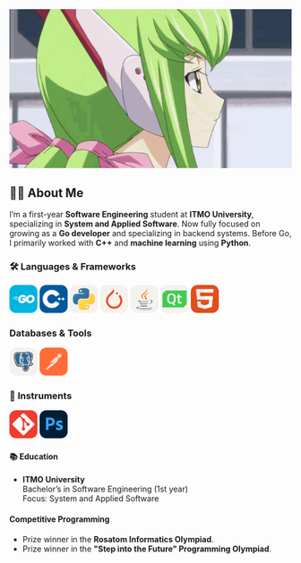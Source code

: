 <div align="center">
  <img src="assets/cc-code-geass.gif" width="1200">
</div>

## 👨‍💻 **About Me**
I’m a first-year **Software Engineering** student at **ITMO University**, specializing in **System and Applied Software**. 
Now fully focused on growing as a **Go developer** and specializing in backend systems.
Before Go, I primarily worked with **C++** and **machine learning** using **Python**.

### 🛠 **Languages & Frameworks**
<div>
  <img src="assets/icons/GoLang.svg" width="50" alt="Go">
  <img src="assets/icons/CPP.svg" width="50" alt="C++">
  <img src="assets/icons/Python-Light.svg" width="50" alt="Python">
  <img src="assets/icons/PyTorch-Light.svg" width="50" alt="PyTorch">
  <img src="assets/icons/Java-Light.svg" width="50" alt="Java">
  <img src="assets/icons/QT-Light.svg" width="50" alt="Qt">
  <img src="assets/icons/HTML.svg" width="50" alt="HTML">
</div>

### **Databases & Tools**
<div>
  <img src="assets/icons/PostgreSQL-Light.svg" width="50" alt="PostgreSQL">
  <img src="assets/icons/Postman.svg" width="50" alt="Postman">
</div>


### 🔧 **Instruments**
<div>
  <img src="assets/icons/Git.svg" width="50" alt="Photoshop">
  <img src="assets/icons/Photoshop.svg" width="50" alt="Photoshop">
</div>

#### 📚 **Education**
- **ITMO University**  
  Bachelor’s in Software Engineering (1st year)  
  Focus: System and Applied Software

#### Competitive Programming
- Prize winner in the **Rosatom Informatics Olympiad**.
- Prize winner in the **"Step into the Future" Programming Olympiad**.



